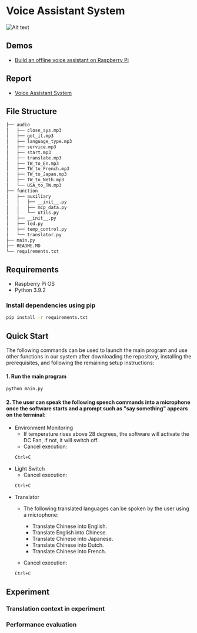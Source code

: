 # Voice Assistant System
![Alt text](Cover-photo.jpg)

## Demos
- [Build an offline voice assistant on Raspberry Pi](https://youtu.be/RGPhA-muTN8?si=qIpV2iwAn5oIqxBy)

## Report
- [Voice Assistant System](https://drive.google.com/file/d/1CzHvnulT5bQumzc7UzotrrenO-l9QQVI/view?usp=sharing)

## File Structure 
```bash
├── audio
│   ├── close_sys.mp3
│   ├── got_it.mp3
│   ├── language_type.mp3
│   ├── service.mp3
│   ├── start.mp3
│   ├── translate.mp3
│   ├── TW_to_En.mp3
│   ├── TW_to_French.mp3
│   ├── TW_to_Japan.mp3
│   ├── TW_to_Neth.mp3
│   └── USA_to_TW.mp3
├── function
│   ├── auxiliary
│   │   ├── __init__.py
│   │   ├── mcp_data.py
│   │   └── utils.py
│   ├── __init__.py
│   ├── led.py
│   ├── temp_control.py
│   └── translator.py
├── main.py
├── README.MD
└── requirements.txt
```


## Requirements
* Raspberry Pi OS
* Python 3.9.2

### Install dependencies using pip
```cmd
pip install -r requirements.txt

```

## Quick Start 

The following commands can be used to launch the main program and use other functions in our system after downloading the repository, installing the prerequisites, and following the remaining setup instructions:

#### 1. Run the main program
```cmd
python main.py
```

#### 2. The user can speak the following speech commands into a microphone once the software starts and a prompt such as "say something" appears on the terminal: 

* Environment Monitoring    
    *  If temperature rises above 28 degrees, the software will activate the DC Fan, if not, it will switch off.
    * Cancel execution:
    ```cmd
    Ctrl+C 
    ```
* Light Switch
    * Cancel execution:
    ```cmd
    Ctrl+C 
    ```
* Translator
    * The following translated languages can be spoken by the user using a microphone:
        * Translate Chinese into English.
        * Translate English into Chinese.
        * Translate Chinese into Japanese.
        * Translate Chinese into Dutch.
        * Translate Chinese into French.
        
    * Cancel execution:
    ```cmd
    Ctrl+C 
    ```

## Experiment

### Translation context in experiment

### Performance evaluation
